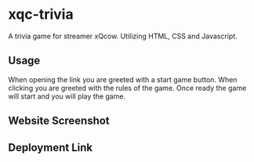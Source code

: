 # xqc-trivia
A trivia game for streamer xQcow. Utilizing HTML, CSS and Javascript.
## Usage
When opening the link you are greeted with a start game button. When clicking you are greeted with the rules of the game. Once ready the game will start and you will play the game. 
## Website Screenshot

## Deployment Link
